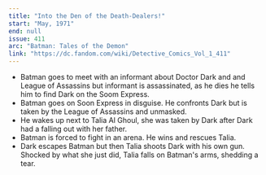 ```yaml
---
title: "Into the Den of the Death-Dealers!"
start: "May, 1971"
end: null
issue: 411
arc: "Batman: Tales of the Demon"
link: "https://dc.fandom.com/wiki/Detective_Comics_Vol_1_411"
---
```


- Batman goes to meet with an informant about Doctor Dark and and League of Assassins but informant is assassinated, as he dies he tells him to find Dark on the Soom Express.
- Batman goes on Soon Express in disguise. He confronts Dark but is taken by the League of Assassins and unmasked. 
- He wakes up next to Talia Al Ghoul, she was taken by Dark after Dark had a falling out with her father. 
- Batman is forced to fight in an arena. He wins and rescues Talia. 
- Dark escapes Batman but then Talia shoots Dark with his own gun. Shocked by what she just did, Talia falls on Batman's arms, shedding a tear.
